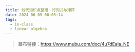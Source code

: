 ```yaml
---
title: 线代知识点整理：行列式与矩阵
date: 2024-06-05 00:05:14
tags:
  - in-class
  - linear algebra
---
```


> 幕布链接：https://www.mubu.com/doc/4u7dEala_NE
